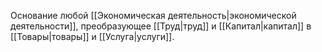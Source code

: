 Основание любой [[Экономическая деятельность|экономической деятельности]], преобразующее [[Труд|труд]] и [[Капитал|капитал]] в [[Товары|товары]] и [[Услуга|услуги]].